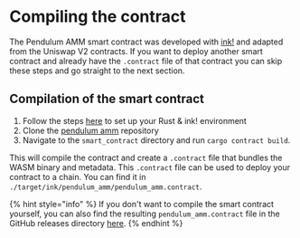 # Compiling the contract

The Pendulum AMM smart contract was developed with [ink!](https://github.com/paritytech/ink) and adapted from the Uniswap V2 contracts. If you want to deploy another smart contract and already have the `.contract` file of that contract you can skip these steps and go straight to the next section.

## Compilation of the smart contract

1. Follow the steps [here](https://paritytech.github.io/ink-docs/getting-started/setup/) to set up your Rust & ink! environment
2. Clone the [pendulum amm](https://github.com/pendulum-chain/pendulum-amm) repository
3. Navigate to the `smart_contract` directory and run `cargo contract build`.

This will compile the contract and create a `.contract` file that bundles the WASM binary and metadata. This `.contract` file can be used to deploy your contract to a chain. You can find it in `./target/ink/pendulum_amm/pendulum_amm.contract`.

{% hint style="info" %}
If you don't want to compile the smart contract yourself, you can also find the resulting `pendulum_amm.contract` file in the GitHub releases directory [here](https://github.com/pendulum-chain/pendulum-amm/releases).
{% endhint %}
